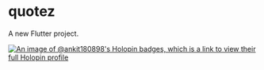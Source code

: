 # quotez

A new Flutter project.

[![An image of @ankit180898's Holopin badges, which is a link to view their full Holopin profile](https://holopin.me/ankit180898)](https://holopin.io/@ankit180898)
